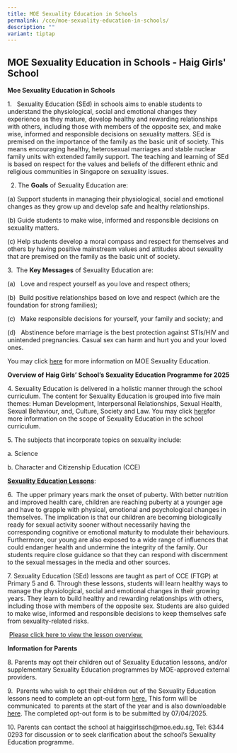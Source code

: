 ```yaml
---
title: MOE Sexuality Education in Schools
permalink: /cce/moe-sexuality-education-in-schools/
description: ""
variant: tiptap
---
```

<h2>MOE Sexuality Education in Schools - Haig Girls' School</h2>
<p><strong>Moe Sexuality Education in Schools</strong>
</p>
<p>1.&nbsp;&nbsp;&nbsp;Sexuality Education (SEd) in schools aims to enable
students to understand the physiological, social and emotional changes
they experience as they mature, develop healthy and rewarding relationships
with others, including those with members of the opposite sex, and make
wise, informed and responsible decisions on sexuality matters. SEd is premised
on the importance of the family as the basic unit of society. This means
encouraging healthy, heterosexual marriages and stable nuclear family units
with extended family support. The teaching and learning of SEd is based
on respect for the values and beliefs of the different ethnic and religious
communities in Singapore on sexuality issues.</p>
<ol start="2" data-tight="true" class="tight">
<li>
<p>The <strong>Goals</strong> of Sexuality Education are:</p>
</li>
</ol>
<p>(a) Support students in managing their physiological, social and emotional
changes as they grow up and develop safe and healthy relationships.</p>
<p>(b) Guide students to make wise, informed and responsible decisions on
sexuality matters.</p>
<p>(c) Help students develop a moral compass and respect for themselves and
others by having positive mainstream values and attitudes about sexuality
that are premised on the family as the basic unit of society.</p>
<p>3.&nbsp;&nbsp;The <strong>Key Messages</strong> of Sexuality Education are:</p>
<p>(a)&nbsp;&nbsp;&nbsp;Love and respect yourself as you love and respect
others;</p>
<p>(b)&nbsp;&nbsp;Build positive relationships based on love and respect
(which are the foundation for strong families);</p>
<p>(c)&nbsp;&nbsp;&nbsp;Make responsible decisions for yourself, your family
and society; and</p>
<p>(d)&nbsp;&nbsp;&nbsp;Abstinence before marriage is the best protection
against STIs/HIV and unintended pregnancies. Casual sex can harm and hurt
you and your loved ones.</p>
<p>You may click <a href="https://go.gov.sg/moe-sexuality-education" rel="noopener noreferrer nofollow" target="_blank">here</a> for
more information on MOE Sexuality Education.</p>
<p><strong>Overview of Haig Girls’ School’s Sexuality Education Programme for 2025</strong>
</p>
<p>4.&nbsp;Sexuality Education is delivered in a holistic manner through
the school curriculum. The content for Sexuality Education is grouped into
five main themes: Human Development, Interpersonal Relationships, Sexual
Health, Sexual Behaviour, and, Culture, Society and Law. You may click
<a href="https://go.gov.sg/moe-sexuality-education-scope" rel="noopener noreferrer nofollow" target="_blank">here</a>for more information on the scope of Sexuality Education in the
school curriculum.</p>
<p>5.&nbsp;The subjects that incorporate topics on sexuality include:</p>
<p>a.&nbsp;Science</p>
<p>b.&nbsp;Character and Citizenship Education (CCE)</p>
<p></p>
<p><strong><u>Sexuality Education Lessons</u></strong>:</p>
<p>6.&nbsp;&nbsp;The upper primary years mark the onset of puberty. With
better nutrition and improved health care, children are reaching puberty
at a younger age and have to grapple with physical, emotional and psychological
changes in themselves. The implication is that our children are becoming
biologically ready for sexual activity sooner without necessarily having
the corresponding cognitive or emotional maturity to modulate their behaviours.
Furthermore, our young are also exposed to a wide range of influences that
could endanger health and undermine the integrity of the family. Our students
require close guidance so that they can respond with discernment to the
sexual messages in the media and other sources.</p>
<p>7. Sexuality Education (SEd) lessons are taught as part of CCE (FTGP)
at Primary 5 and 6. Through these lessons, students will learn healthy
ways to manage the physiological, social and emotional changes in their
growing years. They learn to build healthy and rewarding relationships
with others, including those with members of the opposite sex. Students
are also guided to make wise, informed and responsible decisions to keep
themselves safe from sexuality-related risks.</p>
<p>&nbsp;<a href="https://drive.google.com/file/d/1cCZsglzaoXDpz4kdI5ohmvVIbdvErqWL/view?usp=sharing" rel="noopener nofollow" target="_blank">Please click here to view the lesson overview.</a>
</p>
<p><strong>Information for Parents</strong>
</p>
<p>8.&nbsp;Parents may opt their children out of Sexuality Education lessons,
and/or supplementary Sexuality Education programmes by MOE-approved external
providers.</p>
<p>9.&nbsp;&nbsp;Parents who wish to opt their children out of the Sexuality
Education lessons need to complete an opt-out form <a href="https://form.gov.sg/67828b2679519709651850dd" rel="noopener nofollow" target="_blank">here.</a> This form
will be communicated &nbsp;to parents at the start of the year and is also
downloadable <a href="/files/3__2025_HGS_Parent_Opt_Out_Form.pdf" rel="noopener nofollow" target="_blank">here</a>.
The completed opt-out form is to be submitted by 07/04/2025.</p>
<p>10.&nbsp;Parents can contact the school at <a rel="noopener noreferrer nofollow" target="_blank">haiggirlssch@moe.edu.sg</a>,
Tel: 6344 0293 for discussion or to seek clarification about the school’s
Sexuality Education programme.</p>